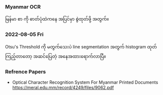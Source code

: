 ### Myanmar OCR

မြန်မာ စာ  ကို ဓာတ်ပုံထဲကနေ အပြင်မှာ စွဲထုတ်ဖို့ အတွက်။


### 2022-08-05 Fri
Otsu's Threshold ကို မတွက်သေးပဲ line segmentation အတွက် histogram ထုတ်ကြည့်တာတော့ အဆင်ပြေတဲ့ အနေအထားရောက်လာပြီ။



### Refrence Papers
- Optical Character Recognition System For Myanmar Printed Documents
https://meral.edu.mm/record/4249/files/9062.pdf

